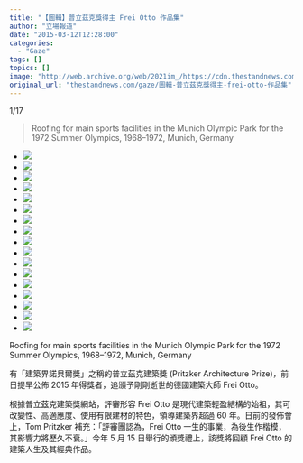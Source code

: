 ```yaml
---
title: "【圖輯】普立茲克獎得主 Frei Otto 作品集"
author: "立場報道"
date: "2015-03-12T12:28:00"
categories:
  - "Gaze"
tags: []
topics: []
image: "http://web.archive.org/web/2021im_/https://cdn.thestandnews.com/media/photos/gallery/6/cache/munich_olympic_park_for_the_summer_olympics_in_1972_ZJ0I7_300x200cropcenter.jpg"
original_url: "thestandnews.com/gaze/圖輯-普立茲克獎得主-frei-otto-作品集"
---
```

[](#)[](#)

[](#)1/17[](#)

> Roofing for main sports facilities in the Munich Olympic Park for the 1972 Summer Olympics, 1968–1972, Munich, Germany

*   ![](http://web.archive.org/web/2021im_/https://cdn.thestandnews.com/media/photos/gallery/6/cache/munich_olympic_park_for_the_summer_olympics_in_1972_ZJ0I7_300x200cropcenter.jpg)
*   ![](http://web.archive.org/web/2021im_/https://cdn.thestandnews.com/media/photos/gallery/6/cache/frei-otto-model-for-the-lath-dome-at-the-german-building-exhibition-01_ij2S4_300x200cropcenter.jpg)
*   ![](http://web.archive.org/web/2021im_/https://cdn.thestandnews.com/media/photos/gallery/6/cache/frei-otto-hall-at-the-international-garden-exhibition-01_e4xGR_300x200cropcenter.jpg)
*   ![](http://web.archive.org/web/2021im_/https://cdn.thestandnews.com/media/photos/gallery/6/cache/frei-otto-otto-residence-01_ekkoi_300x200cropcenter.jpg)
*   ![](http://web.archive.org/web/2021im_/https://cdn.thestandnews.com/media/photos/gallery/6/cache/frei-otto-otto-residence-03_Be7A4_300x200cropcenter.jpg)
*   ![](http://web.archive.org/web/2021im_/https://cdn.thestandnews.com/media/photos/gallery/6/cache/frei-otto-the-1967-international-and-universal-exposition-01_sOK6x_300x200cropcenter.jpg)
*   ![](http://web.archive.org/web/2021im_/https://cdn.thestandnews.com/media/photos/gallery/6/cache/frei-otto-roof-for-the-mannheim-multihalle-01_fRDL8_300x200cropcenter.jpg)
*   ![](http://web.archive.org/web/2021im_/https://cdn.thestandnews.com/media/photos/gallery/6/cache/frei-otto-roof-for-the-mannheim-multihalle-05_CoqC5_300x200cropcenter.jpg)
*   ![](http://web.archive.org/web/2021im_/https://cdn.thestandnews.com/media/photos/gallery/6/cache/frei-otto-roof-for-the-mannheim-multihalle-06_jJabB_300x200cropcenter.jpg)
*   ![](http://web.archive.org/web/2021im_/https://cdn.thestandnews.com/media/photos/gallery/6/cache/frei-otto-large-umbrellas-at-the-federal-garden-01_bf9vd_300x200cropcenter.jpg)
*   ![](http://web.archive.org/web/2021im_/https://cdn.thestandnews.com/media/photos/gallery/6/cache/frei-otto-roofing-for-main-sports-facilities-in-the-munich-olympic-park-07_YKWrk_300x200cropcenter.jpg)
*   ![](http://web.archive.org/web/2021im_/https://cdn.thestandnews.com/media/photos/gallery/6/cache/frei-otto-roofing-for-main-sports-facilities-in-the-munich-olympic-park-01_1_IeLTg_300x200cropcenter.jpg)
*   ![](http://web.archive.org/web/2021im_/https://cdn.thestandnews.com/media/photos/gallery/6/cache/frei-otto-roofing-for-main-sports-facilities-in-the-munich-olympic-park-06_8jGWV_300x200cropcenter.jpg)
*   ![](http://web.archive.org/web/2021im_/https://cdn.thestandnews.com/media/photos/gallery/6/cache/frei-otto-diplomatic-club-heart-tent-01_44nnM_300x200cropcenter.jpg)
*   ![](http://web.archive.org/web/2021im_/https://cdn.thestandnews.com/media/photos/gallery/6/cache/frei-otto-shigeru-ban-japan-pavilion-expo-2000-hannover-02_Du0NF_300x200cropcenter.jpg)
*   ![](http://web.archive.org/web/2021im_/https://cdn.thestandnews.com/media/photos/gallery/6/cache/frei-otto-form-finding-study_QPHIC_300x200cropcenter.jpg)
*   ![](http://web.archive.org/web/2021im_/https://cdn.thestandnews.com/media/photos/gallery/6/cache/frei-otto-02_RKee8_300x200cropcenter.jpg)

Roofing for main sports facilities in the Munich Olympic Park for the 1972 Summer Olympics, 1968–1972, Munich, Germany

有「建築界諾貝爾獎」之稱的普立茲克建築獎 (Pritzker Architecture Prize)，前日提早公佈 2015 年得獎者，追頒予剛剛逝世的德國建築大師 Frei Otto。

根據普立茲克建築獎網站，評審形容 Frei Otto 是現代建築輕盈結構的始祖，其可改變性、高適應度、使用有限建材的特色，領導建築界超過 60 年。日前的發佈會上，Tom Pritzker 補充：「評審團認為，Frei Otto 一生的事業，為後生作楷模，其影響力將歷久不衰。」今年 5 月 15 日舉行的頒獎禮上，該獎將回顧 Frei Otto 的建築人生及其經典作品。